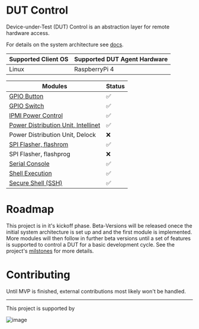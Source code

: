 # DUT Control
Device-under-Test (DUT) Control is an abstraction layer for remote hardware access.

For details on the system architecture see [docs](./docs).

| Supported Client OS | Supported DUT Agent Hardware |
| ------------------- | ---------------------------- |
| Linux               | RaspberryPi 4                |

| Modules                                                           | Status             |
| ----------------------------------------------------------------- | ------------------ |
| [GPIO Button](./pkg/module/gpio/README.md)                        | :white_check_mark: |
| [GPIO Switch](./pkg/module/gpio/README.md)                        | :white_check_mark: |
| [IPMI Power Control](./pkg/module/gpio/README.md)                 | :white_check_mark: |
| [Power Distribution Unit, Intellinet](./pkg/module/pdu/README.md) | :white_check_mark: |
| Power Distribution Unit, Delock                                   | :x:                |
| [SPI Flasher, flashrom](./pkg/module/flash/README.md)             | :white_check_mark: |
| SPI Flasher, flashprog                                            | :x:                |
| [Serial Console](./pkg/module/serial/README.md)                   | :white_check_mark: |
| [Shell Execution](./pkg/module/shell/README.md)                   | :white_check_mark: |
| [Secure Shell (SSH)](./pkg/module/ssh/README.md)                  | :white_check_mark: |



# Roadmap
This project is in it's kickoff phase. Beta-Versions will be released onece the initial system architecture is set up and and the first module is implemented. More modules will then follow in further beta versions until a set of features is supported to control a DUT for a basic development cycle. See the project's [milstones](https://github.com/BlindspotSoftware/dutctl/milestones?direction=asc&sort=due_date&state=open) for more details.

# Contributing
Until MVP is finished, external contributions most likely won't be handled.

--------
This project is supported by

![image](https://github.com/user-attachments/assets/1237fcaa-b3c3-4031-afac-34d789e8c096)

